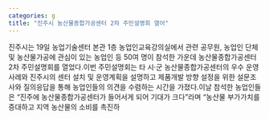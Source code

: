 ```yaml
---
categories: g
title: "진주시 농산물종합가공센터 2차 주민설명회 열어"
---
```

진주시는 19일 농업기술센터 본관 1층 농업인교육강의실에서 관련 공무원, 농업인 단체 및 농산물가공에 관심이 있는 농업인 등 50여 명이 참석한 가운데 농산물종합가공센터 2차 주민설명회를 열었다.이번 주민설명회는 타 시·군 농산물종합가공센터의 우수 운영사례와 진주시의 센터 설치 및 운영계획을 설명하고 제품개발 방향 설정을 위한 설문조사와 질의응답을 통해 농업인들의 의견을 수렴하는 시간을 가졌다.이날 참석한 농업인들은 “진주에 농산물종합가공센터가 들어서게 되어 기대가 크다”라며 “농산물 부가가치를 증대하고 지역 농산물의 소비를 촉진하